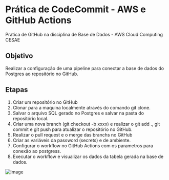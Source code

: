 # Prática de CodeCommit - AWS e GitHub Actions

Pratica de GitHub na disciplina de Base de Dados - AWS Cloud Computing CESAE

## Objetivo
Realizar a configuração de uma pipeline para conectar a base de dados do Postgres ao repositório no GitHub.

## Etapas
1. Criar um repositório no GitHub
2. Clonar para a maquina localmente através do comando git clone.
3. Salvar o arquivo SQL gerado no Postgres e salvar na pasta do repositório local.
4. Criar uma nova branch (git checkout -b xxxx) e realizar o git add ., git commit e git push para atualizar o repositório no GitHub.
5. Realizar o pull request e o merge das branchs no GitHub
6. Criar as variáveis da password (secrets) e de ambiente. 
7. Configurar o workflow no GitHub Actions com os parametros para conexão ao postgress.
8. Executar o workflow e visualizar os dados da tabela gerada na base de dados.

![image](https://github.com/user-attachments/assets/95d8c5de-660a-4f1b-87f4-e12692a35715)

